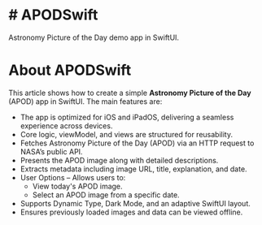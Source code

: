 #  # APODSwift

Astronomy Picture of the Day demo app in SwiftUI.

# About APODSwift

This article shows how to create a simple **Astronomy Picture of the Day** (APOD) app in SwiftUI.
The main features are:
- The app is optimized for iOS and iPadOS, delivering a seamless experience across devices.
- Core logic, viewModel, and views are structured for reusability.
- Fetches Astronomy Picture of the Day (APOD) via an HTTP request to NASA’s public API.
- Presents the APOD image along with detailed descriptions.
- Extracts metadata including image URL, title, explanation, and date.
- User Options – Allows users to:
     - View today's APOD image.
     - Select an APOD image from a specific date.
- Supports Dynamic Type, Dark Mode, and an adaptive SwiftUI layout.
- Ensures previously loaded images and data can be viewed offline.
